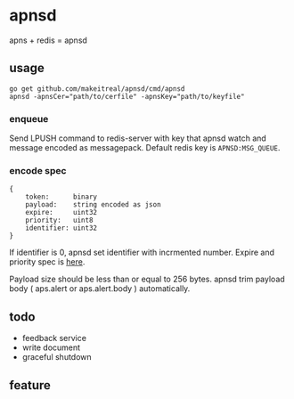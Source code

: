 # apnsd

apns + redis = apnsd

## usage

```
go get github.com/makeitreal/apnsd/cmd/apnsd
apnsd -apnsCer="path/to/cerfile" -apnsKey="path/to/keyfile"
```

### enqueue

Send LPUSH command to redis-server with key that apnsd watch and message encoded as messagepack.
Default redis key is ```APNSD:MSG_QUEUE```.

### encode spec

```
{
    token:      binary
    payload:    string encoded as json
    expire:     uint32
    priority:   uint8
    identifier: uint32
}
```

If identifier is 0, apnsd set identifier with incrmented number. 
Expire and priority spec is [here](https://developer.apple.com/library/ios/documentation/NetworkingInternet/Conceptual/RemoteNotificationsPG/Chapters/CommunicatingWIthAPS.html).

Payload size should be less than or equal to 256 bytes. apnsd trim payload body ( aps.alert or aps.alert.body ) automatically.

## todo

* feedback service
* write document
* graceful shutdown

## feature
